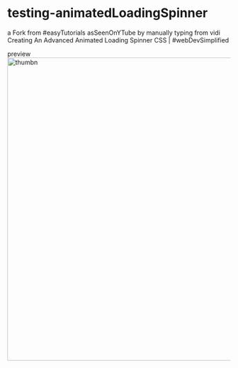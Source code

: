 # testing-animatedLoadingSpinner
a Fork from #easyTutorials asSeenOnYTube by manually typing from vidi
Creating An Advanced Animated Loading Spinner CSS | #webDevSimplified

preview  <img width="685" alt="thumbn" src="https://user-images.githubusercontent.com/103030864/179564765-fd9929e5-b4f7-4b6c-94b3-45da572b2e2a.png">
